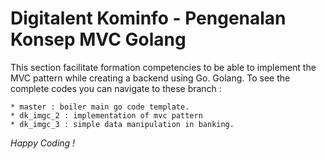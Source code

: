 # Digitalent Kominfo - Pengenalan Konsep MVC Golang
This section facilitate formation competencies to be able to implement the MVC pattern while creating a backend using Go.
Golang. To see the complete codes you can navigate to these branch :
```
* master : boiler main go code template.
* dk_imgc_2 : implementation of mvc pattern
* dk_imgc_3 : simple data manipulation in banking.
```

*Happy Coding !*